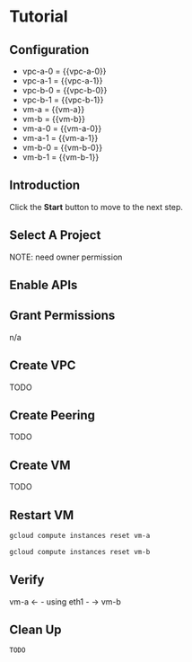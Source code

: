 # Tutorial

## Configuration

<walkthrough-watcher-constant key="vpc-a-0" value="vpc-a-0"></walkthrough-watcher-constant>
<walkthrough-watcher-constant key="vpc-a-1" value="vpc-a-1"></walkthrough-watcher-constant>
<walkthrough-watcher-constant key="vpc-b-0" value="vpc-b-0"></walkthrough-watcher-constant>
<walkthrough-watcher-constant key="vpc-b-1" value="vpc-b-1"></walkthrough-watcher-constant>
<walkthrough-watcher-constant key="vm-a" value="vm-a"></walkthrough-watcher-constant>
<walkthrough-watcher-constant key="vm-b" value="vm-b"></walkthrough-watcher-constant>
<walkthrough-watcher-constant key="vm-a-0" value="vm-a-0"></walkthrough-watcher-constant>
<walkthrough-watcher-constant key="vm-a-1" value="vm-a-1"></walkthrough-watcher-constant>
<walkthrough-watcher-constant key="vm-b-0" value="vm-b-0"></walkthrough-watcher-constant>
<walkthrough-watcher-constant key="vm-b-1" value="vm-b-1"></walkthrough-watcher-constant>

* vpc-a-0 = {{vpc-a-0}}
* vpc-a-1 = {{vpc-a-1}}
* vpc-b-0 = {{vpc-b-0}}
* vpc-b-1 = {{vpc-b-1}}
* vm-a = {{vm-a}}
* vm-b = {{vm-b}}
* vm-a-0 = {{vm-a-0}}
* vm-a-1 = {{vm-a-1}}
* vm-b-0 = {{vm-b-0}}
* vm-b-1 = {{vm-b-1}}

## Introduction

<walkthrough-tutorial-duration duration="30"></walkthrough-tutorial-duration>

Click the **Start** button to move to the next step.

## Select A Project

<walkthrough-project-setup></walkthrough-project-setup>

<walkthrough-footnote>NOTE: need owner permission</walkthrough-footnote>

## Enable APIs

<walkthrough-enable-apis apis="compute.googleapis.com"></walkthrough-enable-apis>

## Grant Permissions

n/a

## Create VPC

TODO

## Create Peering

TODO

## Create VM

TODO

## Restart VM

```bash
gcloud compute instances reset vm-a
```
```bash
gcloud compute instances reset vm-b
```

## Verify

vm-a <- - using eth1 - -> vm-b

## Clean Up

```bash
TODO
```
